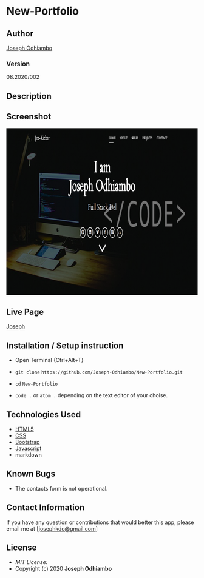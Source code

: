 # New-Portfolio

## Author

[Joseph Odhiambo](https://github.com/Joseph-Odhiambo)

### Version
08.2020/002

## Description


## Screenshot
<img src="https://github.com/Joseph-Odhiambo/New-Portfolio/blob/gh-pages/img/newhome.png?raw=true" width="900px" height="440px">

## Live Page 
 [Joseph](https://joseph-odhiambo.github.io/New-Portfolio/)


## Installation / Setup instruction
* Open Terminal {Ctrl+Alt+T}

* ```git clone``` ```https://github.com/Joseph-Odhiambo/New-Portfolio.git```

* ```cd``` ```New-Portfolio```

* ```code .``` or ```atom .``` depending on the text editor of your choise.

## Technologies Used

* [HTML5](https://github.com/topics/html5)
* [CSS](https://github.com/topics/css3)
* [Bootstrap](https://github.com/topics/bootstrap)
* [Javascript](https://github.com/topics/javascript)
* markdown

## Known Bugs

* The contacts form is not operational. 

## Contact Information 

If you have any question or contributions that would better this app, please email me at [josephkdo@gmail.com]

## License
* *MIT License:*
* Copyright (c) 2020 **Joseph Odhiambo**
